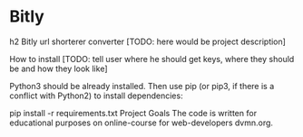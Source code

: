 # Bitly
h2 Bitly url shorterer converter
[TODO: here would be project description]

How to install
[TODO: tell user where he should get keys, where they should be and how they look like]

Python3 should be already installed. Then use pip (or pip3, if there is a conflict with Python2) to install dependencies:

pip install -r requirements.txt
Project Goals
The code is written for educational purposes on online-course for web-developers dvmn.org.
